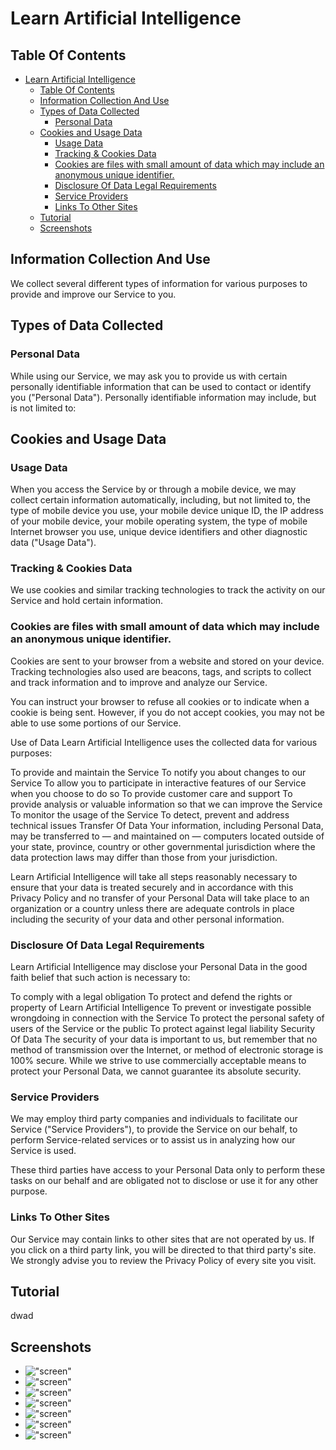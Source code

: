 # Learn Artificial Intelligence

## Table Of Contents

<!-- TOC -->

- [Learn Artificial Intelligence](#learn-artificial-intelligence)
    - [Table Of Contents](#table-of-contents)
    - [Information Collection And Use](#information-collection-and-use)
    - [Types of Data Collected](#types-of-data-collected)
        - [Personal Data](#personal-data)
    - [Cookies and Usage Data](#cookies-and-usage-data)
        - [Usage Data](#usage-data)
        - [Tracking & Cookies Data](#tracking--cookies-data)
        - [Cookies are files with small amount of data which may include an anonymous unique identifier.](#cookies-are-files-with-small-amount-of-data-which-may-include-an-anonymous-unique-identifier)
        - [Disclosure Of Data Legal Requirements](#disclosure-of-data-legal-requirements)
        - [Service Providers](#service-providers)
        - [Links To Other Sites](#links-to-other-sites)
    - [Tutorial](#tutorial)
    - [Screenshots](#screenshots)

<!-- /TOC -->

## Information Collection And Use

We collect several different types of information for various purposes to provide and improve our Service to you.

## Types of Data Collected

### Personal Data

While using our Service, we may ask you to provide us with certain personally identifiable information that can be used to contact or identify you ("Personal Data").
 Personally identifiable information may include, but is not limited to:

## Cookies and Usage Data 

### Usage Data

When you access the Service by or through a mobile device, we may collect certain information automatically, including, but not limited to, the type of mobile device you use, your mobile device unique ID, the IP address of your mobile device, your mobile operating system, the type of mobile Internet browser you use, unique device identifiers and other diagnostic data ("Usage Data").

### Tracking & Cookies Data

We use cookies and similar tracking technologies to track the activity on our Service and hold certain information.

### Cookies are files with small amount of data which may include an anonymous unique identifier. 

Cookies are sent to your browser from a website and stored on your device. Tracking technologies also used are beacons, tags, and scripts to collect and track information and to improve and analyze our Service.

You can instruct your browser to refuse all cookies or to indicate when a cookie is being sent. However, if you do not accept cookies, you may not be able to use some portions of our Service.

Use of Data
Learn Artificial Intelligence uses the collected data for various purposes:

To provide and maintain the Service
To notify you about changes to our Service
To allow you to participate in interactive features of our Service when you choose to do so
To provide customer care and support
To provide analysis or valuable information so that we can improve the Service
To monitor the usage of the Service
To detect, prevent and address technical issues
Transfer Of Data
Your information, including Personal Data, may be transferred to — and maintained on — computers located outside of your state, province, country or other governmental jurisdiction where the data protection laws may differ than those from your jurisdiction.

Learn Artificial Intelligence will take all steps reasonably necessary to ensure that your data is treated securely and in accordance with this Privacy Policy and no transfer of your Personal Data will take place to an organization or a country unless there are adequate controls in place including the security of your data and other personal information.

### Disclosure Of Data Legal Requirements

Learn Artificial Intelligence may disclose your Personal Data in the good faith belief that such action is necessary to:

To comply with a legal obligation
To protect and defend the rights or property of Learn Artificial Intelligence
To prevent or investigate possible wrongdoing in connection with the Service
To protect the personal safety of users of the Service or the public
To protect against legal liability
Security Of Data
The security of your data is important to us, but remember that no method of transmission over the Internet, or method of electronic storage is 100% secure. While we strive to use commercially acceptable means to protect your Personal Data, we cannot guarantee its absolute security.

### Service Providers

We may employ third party companies and individuals to facilitate our Service ("Service Providers"), to provide the Service on our behalf, to perform Service-related services or to assist us in analyzing how our Service is used.

These third parties have access to your Personal Data only to perform these tasks on our behalf and are obligated not to disclose or use it for any other purpose.

### Links To Other Sites

Our Service may contain links to other sites that are not operated by us. If you click on a third party link, you will be directed to that third party's site. We strongly advise you to review the Privacy Policy of every site you visit.

## Tutorial 

dwad

## Screenshots

- !["screen"](./assets/1.jpg)
- !["screen"](./assets/2.jpg)
- !["screen"](./assets/3.jpg)
- !["screen"](./assets/4.jpg)
- !["screen"](./assets/5.jpg)
- !["screen"](./assets/6.jpg)
- !["screen"](./assets/7.jpg)
